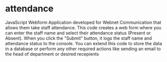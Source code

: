# attendance
JavaScript Webform Application developed for Webnet Communication that allows them take staff attendance.
This code creates a web form where you can enter the staff name and select their attendance status (Present or Absent). When you click the "Submit" button, it logs the staff name and attendance status to the console. You can extend this code to store the data in a database or perform any other required actions like sending an email to the head of department or desired recepients
